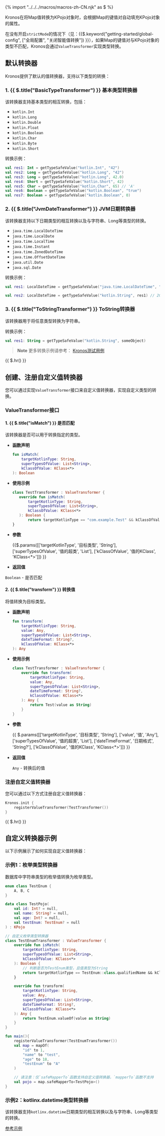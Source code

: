 {% import "../../../macros/macros-zh-CN.njk" as $ %}

Kronos在将Map值转换为KPojo对象时，会根据Map的键值对自动填充KPojo对象的属性。

在没有开启`strictMode`的情况下（见：{{$.keyword("getting-started/global-config", ["全局配置", "关闭智能值转换"])
}}），如果Map的键值对与KPojo对象的类型不匹配，Kronos会通过`ValueTransformer`实现类型转换。

## 默认转换器

Kronos提供了默认的值转换器，支持以下类型的转换：

### 1. {{ $.title("BasicTypeTransformer") }} **基本类型转换器**

该转换器支持基本类型的相互转换，包括：

- `kotlin.Int`
- `kotlin.Long`
- `kotlin.Double`
- `kotlin.Float`
- `kotlin.Boolean`
- `kotlin.Char`
- `kotlin.Byte`
- `kotlin.Short`

转换示例：

```kotlin
val res1: Int = getTypeSafeValue("kotlin.Int", "42")
val res2: Long = getTypeSafeValue("kotlin.Long", "42")
val res3: Long = getTypeSafeValue("kotlin.Long", 42.0)
val res4: Short = getTypeSafeValue("kotlin.Short", 42)
val res5: Char = getTypeSafeValue("kotlin.Char", 65) // 'A'
val res6: Boolean = getTypeSafeValue("kotlin.Boolean", "true")
val res7: Boolean = getTypeSafeValue("kotlin.Boolean", 0)
```

### 2. {{ $.title("JvmDateTransformer") }} **JVM日期转换器**

该转换器支持以下日期类型的相互转换以及与字符串、Long等类型的转换。

- `java.time.LocalDateTime`
- `java.time.LocalDate`
- `java.time.LocalTime`
- `java.time.Instant`
- `java.time.ZonedDateTime`
- `java.time.OffsetDateTime`
- `java.util.Date`
- `java.sql.Date`

转换示例：

```kotlin
val res1: LocalDateTime = getTypeSafeValue("java.time.LocalDateTime", "2023-10-17T10:00:00")

val res2: LocalDateTime = getTypeSafeValue("kotlin.String", res1) // 2023-10-17 10:00:00(根据全局设置-默认日期格式)
```

### 3. {{ $.title("ToStringTransformer") }} **ToString转换器**

该转换器用于将任意类型转换为字符串。

转换示例：

```kotlin
val res1: String = getTypeSafeValue("kotlin.String", someObject)
```

> **Note**
> 更多转换示例请参考：
> [Kronos测试用例](https://github.com/Kronos-orm/Kronos-orm/blob/d42270658c589f86f39bb6a44e06905acfa79c48/kronos-testing/src/test/kotlin/com/kotlinorm/utils/CommonUtilTest.kt#L60)

{{ $.hr() }}

## 创建、注册自定义值转换器

您可以通过实现`ValueTransformer`接口来自定义值转换器，实现自定义类型的转换。

### ValueTransformer接口

#### 1. {{ $.title("isMatch") }} **是否匹配**

该转换器是否可以用于转换指定的类型。

- **函数声明**

  ```kotlin
  fun isMatch(
      targetKotlinType: String,
      superTypesOfValue: List<String>,
      kClassOfValue: KClass<*>
  ): Boolean
  ```

- **使用示例**
  
   ```kotlin
  class TestTransformer : ValueTransformer {
      override fun isMatch(
          targetKotlinType: String,
          superTypesOfValue: List<String>,
          kClassOfValue: KClass<*>
      ): Boolean {
          return targetKotlinType == "com.example.Test" && kClassOfValue == String::class
  }
   ```

- **参数**

  {{$.params([['targetKotlinType', '目标类型', 'String'], ['superTypesOfValue', '值的超类', 'List<String>'], ['kClassOfValue', '值的KClass', 'KClass<*>']]) }}

- **返回值**

`Boolean` - 是否匹配

#### 2. {{ $.title("transform") }} **转换值**

将值转换为目标类型。

- **函数声明**

  ```kotlin
  fun transform(
      targetKotlinType: String,
      value: Any,
      superTypesOfValue: List<String>,
      dateTimeFormat: String?,
      kClassOfValue: KClass<*>
  ): Any
  ```

- **使用示例**

  ```kotlin
  class TestTransformer : ValueTransformer {
      override fun transform(
          targetKotlinType: String,
          value: Any,
          superTypesOfValue: List<String>,
          dateTimeFormat: String?,
          kClassOfValue: KClass<*>
      ): Any {
          return Test(value as String)
      }
  }
  ```

- **参数**

  {{ $.params([['targetKotlinType', '目标类型', 'String'], ['value', '值', 'Any'], ['superTypesOfValue', '值的超类', 'List<String>'], ['dateTimeFormat', '日期格式', 'String?'], ['kClassOfValue', '值的KClass', 'KClass<*>']]) }}

- **返回值**

  `Any` - 转换后的值

### 注册自定义值转换器

您可以通过以下方式注册自定义值转换器：

```kotlin
Kronos.init {
    registerValueTransformer(TestTransformer())
}
```
{{ $.hr() }}

## 自定义转换器示例

以下示例展示了如何实现自定义值转换器：

### 示例1：枚举类型转换器

数据库中字符串类型的枚举值转换为枚举类型。

```kotlin
enum class TestEnum {
    A, B, C
}

data class TestPojo(
    val id: Int? = null,
    val name: String? = null,
    val age: Int? = null,
    val testEnum: TestEnum? = null
) : KPojo

// 自定义枚举类型转换器
class TestEnumTransformer : ValueTransformer {
    override fun isMatch(
        targetKotlinType: String,
        superTypesOfValue: List<String>,
        kClassOfValue: KClass<*>
    ): Boolean {
        // 判断是否为TestEnum类型，且值类型为String
        return targetKotlinType == TestEnum::class.qualifiedName && kClassOfValue == String::class
    }

    override fun transform(
        targetKotlinType: String,
        value: Any,
        superTypesOfValue: List<String>,
        dateTimeFormat: String?,
        kClassOfValue: KClass<*>
    ): Any {
        return TestEnum.valueOf(value as String)
    }
}

fun main(){
    registerValueTransformer(TestEnumTransformer())
    val map = mapOf(
        "id" to 1,
        "name" to "test",
        "age" to 18,
        "testEnum" to "A"
    )

    // 请注意：仅`safeMapperTo`函数支持自定义值转换器，`mapperTo`函数不支持
    val pojo = map.safeMapperTo<TestPojo>()
}
```

### 示例2：kotlinx.datetime类型转换器

该转换器支持`kotlinx.datetime`日期类型的相互转换以及与字符串、Long等类型的转换。

[参考示例](https://github.com/Kronos-orm/Kronos-orm/blob/main/kronos-testing/src/test/kotlin/com/kotlinorm/utils/KotlinXDateTimeTransformer.kt)